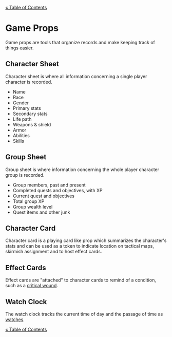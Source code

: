 [&laquo; Table of Contents](..)

# Game Props

Game props are tools that organize records and make keeping track of things easier.

## Character Sheet

Character sheet is where all information concerning a single player character is recorded.

- Name
- Race
- Gender
- Primary stats
- Secondary stats
- Life path
- Weapons & shield
- Armor
- Abilities
- Skills

## Group Sheet

Group sheet is where information concerning the whole player character group is recorded.

- Group members, past and present
- Completed quests and objectives, with XP
- Current quest and objectives
- Total group XP
- Group wealth level
- Quest items and other junk

## Character Card

Character card is a playing card like prop which summarizes the character's stats and can be used as a token to indicate location on tactical maps, skirmish assignment and to host effect cards.

## Effect Cards

Effect cards are "attached" to character cards to remind of a condition, such as a [critical wound](combat#critical-wound-effects).

## Watch Clock

The watch clock tracks the current time of day and the passage of time as [watches](time-and-space#watches).

[&laquo; Table of Contents](..)
